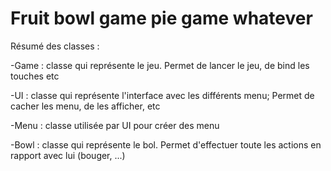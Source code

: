 # Fruit bowl game pie game whatever
  
Résumé des classes :  
  
  -Game : classe qui représente le jeu. Permet de lancer le jeu, de bind les touches etc  
  
  -UI : classe qui représente l'interface avec les différents menu; Permet de cacher les menu, de les afficher, etc  
  
  -Menu : classe utilisée par UI pour créer des menu  
  
  -Bowl : classe qui représente le bol. Permet d'effectuer toute les actions en rapport avec lui (bouger, ...)  